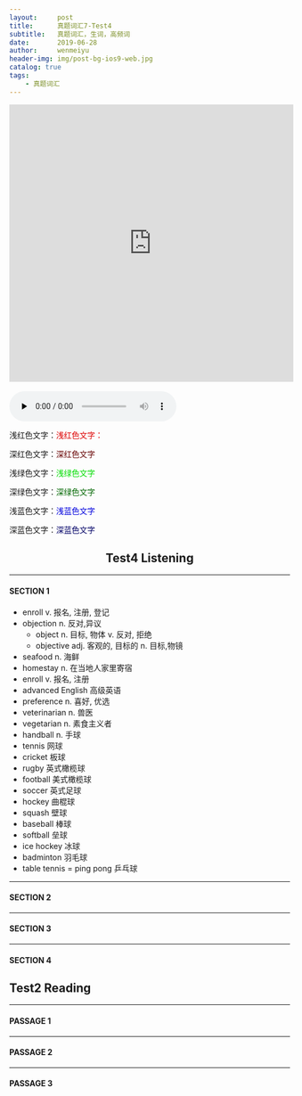 ```yaml
---
layout:     post
title:      真题词汇7-Test4
subtitle:   真题词汇，生词，高频词
date:       2019-06-28
author:     wenmeiyu
header-img: img/post-bg-ios9-web.jpg
catalog: true
tags:
    - 真题词汇
---
```


<iframe height=498 width=510 src="http://player.youku.com/embed/XMTY1MTI3NjMyNA==" frameborder=0 allowfullscreen></iframe><br /> 

<script type="text/javascript" src="http://www.xiami.com/widget/player-single?uid=32329501&sid=1776238762&mode=js"></script><br /> 


<audio id="audio" controls="" preload="none">
      <source id="mp3" src="http://oht4nlntk.bkt.clouddn.com/Music_iP%E8%B5%B5%E9%9C%B2%20-%20%E7%A6%BB%E6%AD%8C%20%28Live%29.mp3">
</audio><br /> 

浅红色文字：<font color="#dd0000">浅红色文字：</font><br /> 

深红色文字：<font color="#660000">深红色文字</font><br /> 

浅绿色文字：<font color="#00dd00">浅绿色文字</font><br /> 

深绿色文字：<font color="#006600">深绿色文字</font><br /> 

浅蓝色文字：<font color="#0000dd">浅蓝色文字</font><br /> 

深蓝色文字：<font color="#000066">深蓝色文字</font><br /> 

## <center> Test4  Listening </center>

---
#### SECTION 1

- enroll v. 报名, 注册, 登记
- objection n. 反对,异议
	- object n. 目标, 物体 v. 反对, 拒绝
	- objective adj. 客观的, 目标的 n. 目标,物镜
- seafood  n. 海鲜
- homestay  n. 在当地人家里寄宿
- enroll v. 报名, 注册
- advanced English 高级英语
- preference  n. 喜好, 优选
- veterinarian n. 兽医
- vegetarian n. 素食主义者
- handball n. 手球
- tennis  网球
- cricket 板球
- rugby 英式橄榄球
- football 美式橄榄球
- soccer 英式足球
- hockey 曲棍球
- squash 壁球
- baseball 棒球
- softball 垒球
- ice hockey 冰球
- badminton 羽毛球
- table tennis = ping pong 乒乓球

---
#### SECTION 2


---
#### SECTION 3

---
#### SECTION 4


## Test2  Reading

---
#### PASSAGE 1

---
#### PASSAGE 2

---
#### PASSAGE 3